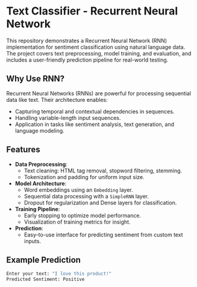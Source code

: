 # Text Classifier - Recurrent Neural Network

This repository demonstrates a Recurrent Neural Network (RNN) implementation for sentiment classification using natural language data. The project covers text preprocessing, model training, and evaluation, and includes a user-friendly prediction pipeline for real-world testing.

## Why Use RNN?
Recurrent Neural Networks (RNNs) are powerful for processing sequential data like text. Their architecture enables:
- Capturing temporal and contextual dependencies in sequences.
- Handling variable-length input sequences.
- Application in tasks like sentiment analysis, text generation, and language modeling.

## Features
- **Data Preprocessing**:
  - Text cleaning: HTML tag removal, stopword filtering, stemming.
  - Tokenization and padding for uniform input size.
- **Model Architecture**:
  - Word embeddings using an `Embedding` layer.
  - Sequential data processing with a `SimpleRNN` layer.
  - Dropout for regularization and Dense layers for classification.
- **Training Pipeline**:
  - Early stopping to optimize model performance.
  - Visualization of training metrics for insight.
- **Prediction**:
  - Easy-to-use interface for predicting sentiment from custom text inputs.

## Example Prediction

```python
Enter your text: "I love this product!"
Predicted Sentiment: Positive
``` 
